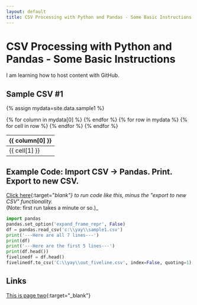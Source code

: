 ```yaml
---
layout: default
title: CSV Processing with Python and Pandas - Some Basic Instructions
---
```


# CSV Processing with Python and Pandas - Some Basic Instructions

I am learning how to host content with GitHub.

## Sample CSV #1

{% assign mydata=site.data.sample1 %}
<table>
    <thead>
    {% for column in mydata[0] %}
        <th>{{ column[0] }}</th>
    {% endfor %}
    </thead>
    <tbody>
    {% for row in mydata %}
        <tr>
        {% for cell in row %}
            <td>{{ cell[1] }}</td>
        {% endfor %}
        </tr>
    {% endfor %}
    </tbody>
</table>

## Example Code:  Import CSV -> Pandas.  Print.  Export to new CSV.

[Click here](https://repl.it/@rplrpl/Python-for-Salesforce-Administrators-0002-Reading-In-A-C){:target="_blank"} to run code like this, minus the "export to new CSV" functionality.<br/>_(Note:  first run takes a minute or so.)_

```python
import pandas
pandas.set_option('expand_frame_repr', False)
df = pandas.read_csv('c:\\yay\\sample1.csv')
print('---Here are all 7 lines---')
print(df)
print('---Here are the first 5 lines---')
print(df.head())
fivelinedf = df.head()
fivelinedf.to_csv('C:\\yay\\out_fiveline.csv', index=False, quoting=1)
```

## Links

[This is page two](pagetwo){:target="_blank"}
